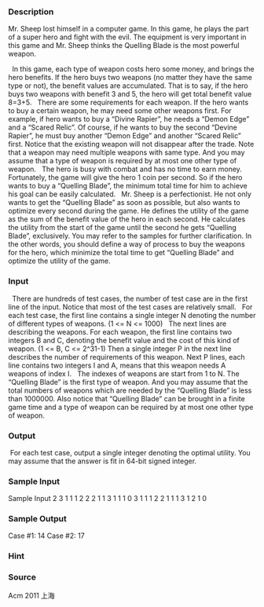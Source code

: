 
### Description
Mr. Sheep lost himself in a computer game. In this game, he plays the part of a super hero and fight with the evil. The equipment is very important in this game and Mr. Sheep thinks the Quelling Blade is the most powerful weapon.

  In this game, each type of weapon costs hero some money, and brings the hero benefits. If the hero buys two weapons (no matter they have the same type or not), the benefit values are accumulated. That is to say, if the hero buys two weapons with benefit 3 and 5, the hero will get total benefit value 8=3+5.
  There are some requirements for each weapon. If the hero wants to buy a certain weapon, he may need some other weapons first. For example, if hero wants to buy a “Divine Rapier”, he needs a “Demon Edge” and a “Scared Relic”. Of course, if he wants to buy the second “Devine Rapier”, he must buy another “Demon Edge” and another “Scared Relic” first. Notice that the existing weapon will not disappear after the trade. Note that a weapon may need multiple weapons with same type. And you may assume that a type of weapon is required by at most one other type of weapon.
  The hero is busy with combat and has no time to earn money. Fortunately, the game will give the hero 1 coin per second. So if the hero wants to buy a “Quelling Blade”, the minimum total time for him to achieve his goal can be easily calculated.
  Mr. Sheep is a perfectionist. He not only wants to get the “Quelling Blade” as soon as possible, but also wants to optimize every second during the game. He defines the utility of the game as the sum of the benefit value of the hero in each second. He calculates the utility from the start of the game until the second he gets “Quelling Blade”, exclusively. You may refer to the samples for further clarification. In the other words, you should define a way of process to buy the weapons for the hero, which minimize the total time to get “Quelling Blade” and optimize the utility of the game.
### Input
  There are hundreds of test cases, the number of test case are in the first line of the input. Notice that most of the test cases are relatively small.
  For each test case, the first line contains a single integer N denoting the number of different types of weapons. (1 <= N <= 1000)
  The next lines are describing the weapons. For each weapon, the first line contains two integers B and C, denoting the benefit value and the cost of this kind of weapon. (1 <= B, C <= 2^31-1) Then a single integer P in the next line describes the number of requirements of this weapon. Next P lines, each line contains two integers I and A, means that this weapon needs A weapons of index I.
  The indexes of weapons are start from 1 to N. The “Quelling Blade” is the first type of weapon. And you may assume that the total numbers of weapons which are needed by the “Quelling Blade” is less than 1000000. Also notice that “Quelling Blade” can be brought in a finite game time and a type of weapon can be required by at most one other type of weapon.
### Output
 For each test case, output a single integer denoting the optimal utility. You may assume that the answer is fit in 64-bit signed integer.

### Sample Input
Sample Input
2
3
1 1
1
2 2
2 1
1
3 1
1 1
0
3
1 1
1
2 2
1 1
1
3 1
2 1
0

### Sample Output
Case #1: 14
Case #2: 17
### Hint

### Source
Acm 2011 上海